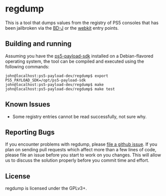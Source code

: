 # regdump
This is a tool that dumps values from the registry of PS5 consoles that has been
jailbroken via the [BD-J][bdj] or the [webkit][webkit] entry points.


## Building and running
Assuming you have the [ps5-payload-sdk][sdk] installed on a Debian-flavored
operating system, the tool can be compiled and executed using the following
commands:
```console
john@localhost:ps5-payload-dev/regdump$ export PS5_PAYLOAD_SDK=/opt/ps5-payload-sdk
john@localhost:ps5-payload-dev/regdump$ make
john@localhost:ps5-payload-dev/regdump$ make test
```

## Known Issues
- Some registry entries cannot be read successfully, not sure why.


## Reporting Bugs
If you encounter problems with regdump, please [file a github issue][issues].
If you plan on sending pull requests which affect more than a few lines of code,
please file an issue before you start to work on you changes. This will allow us
to discuss the solution properly before you commit time and effort.

## License
regdump is licensed under the GPLv3+.

[bdj]: https://github.com/john-tornblom/bdj-sdk
[webkit]: https://github.com/Cryptogenic/PS5-IPV6-Kernel-Exploit
[sdk]: https://github.com/ps5-payload-dev/sdk
[issues]: https://github.com/ps5-payload-dev/regdump/issues/new
